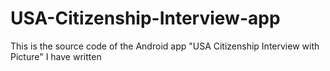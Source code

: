 # USA-Citizenship-Interview-app
This is the source code of the Android app "USA Citizenship Interview with Picture" I have written
